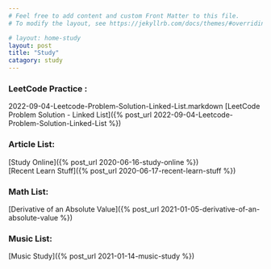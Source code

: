 ```yaml
---
# Feel free to add content and custom Front Matter to this file.
# To modify the layout, see https://jekyllrb.com/docs/themes/#overriding-theme-defaults

# layout: home-study
layout: post
title: "Study"
catagory: study
---
```


### LeetCode Practice :

2022-09-04-Leetcode-Problem-Solution-Linked-List.markdown
[LeetCode Problem Solution - Linked List]({% post_url 2022-09-04-Leetcode-Problem-Solution-Linked-List %})


### Article List:
[Study Online]({% post_url 2020-06-16-study-online %}) <br/>
[Recent Learn Stuff]({% post_url 2020-06-17-recent-learn-stuff %}) <br/>

### Math List:

[Derivative of an Absolute Value]({% post_url 2021-01-05-derivative-of-an-absolute-value %}) <br/>

### Music List:

[Music Study]({% post_url 2021-01-14-music-study %}) <br/>